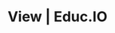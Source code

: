 ---
layout: app
title: View | Educ.IO
permalink: /view/
fonts: true
bootstrap: true
google: true
imports: jquery;tether;bootstrap;showdown;hello;urlparser;loki;clusterize;xlsx;filesaver;handlebars
scripts: polyfills.js;setup.js;flags.js;interact.js;google.js;apps/view.js;app.js
templates: choose;confirm
scopes:
  - email
  - profile
  - https://www.googleapis.com/auth/drive.file
  - https://www.googleapis.com/auth/spreadsheets.readonly
style: _apps/view
menu:
  name: Commands
  groups:
    file:
      name: File
      commands:
        - name: Open
          description: Open a Sheet from your Drive
          hash: open
        - name: Export
          description: Export the Sheet to Legacy Formats
          hash: export
        - name: Close
          description: Close the current Sheet
          hash: close
version: 0.0.1
---
